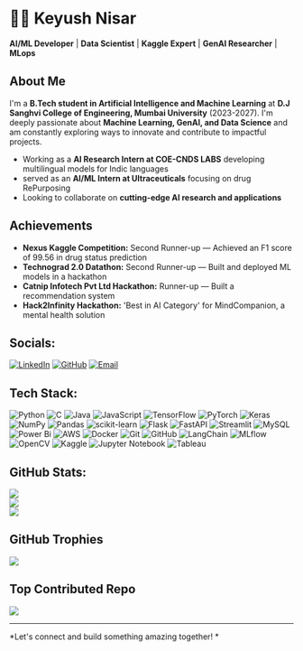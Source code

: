 # **👨‍💻 Keyush Nisar**
**AI/ML Developer** | **Data Scientist** | **Kaggle Expert** | **GenAI Researcher** | **MLops**

## About Me
I'm a **B.Tech student in Artificial Intelligence and Machine Learning** at **D.J Sanghvi College of Engineering, Mumbai University** (2023-2027). I'm deeply passionate about **Machine Learning, GenAI, and Data Science** and am constantly exploring ways to innovate and contribute to impactful projects.

* Working as a **AI Research Intern at COE-CNDS LABS** developing multilingual models for Indic languages
* served as an **AI/ML Intern at Ultraceuticals** focusing on drug RePurposing
* Looking to collaborate on **cutting-edge AI research and applications**


## **Achievements**
- **Nexus Kaggle Competition:** Second Runner-up — Achieved an F1 score of 99.56 in drug status prediction
- **Technograd 2.0 Datathon:** Second Runner-up — Built and deployed ML models in a hackathon
- **Catnip Infotech Pvt Ltd Hackathon:** Runner-up — Built a recommendation system
- **Hack2Infinity Hackathon:** 'Best in AI Category' for MindCompanion, a mental health solution



## **Socials:**
[![LinkedIn](https://img.shields.io/badge/LinkedIn-%230077B5.svg?logo=linkedin&logoColor=white)](https://www.linkedin.com/in/keyush-n-017a3a2b3/) 
[![GitHub](https://img.shields.io/badge/GitHub-%23121011.svg?logo=github&logoColor=white)](https://github.com/nisaral)
[![Email](https://img.shields.io/badge/Email-D14836?logo=gmail&logoColor=white)](mailto:Nisarkeyush3@gmail.com)

## **Tech Stack:**
![Python](https://img.shields.io/badge/python-3670A0?style=for-the-badge&logo=python&logoColor=ffdd54)
![C](https://img.shields.io/badge/c-%2300599C.svg?style=for-the-badge&logo=c&logoColor=white)
![Java](https://img.shields.io/badge/java-%23ED8B00.svg?style=for-the-badge&logo=openjdk&logoColor=white)
![JavaScript](https://img.shields.io/badge/javascript-%23323330.svg?style=for-the-badge&logo=javascript&logoColor=%23F7DF1E)
![TensorFlow](https://img.shields.io/badge/TensorFlow-%23FF6F00.svg?style=for-the-badge&logo=TensorFlow&logoColor=white)
![PyTorch](https://img.shields.io/badge/PyTorch-%23EE4C2C.svg?style=for-the-badge&logo=PyTorch&logoColor=white)
![Keras](https://img.shields.io/badge/Keras-%23D00000.svg?style=for-the-badge&logo=Keras&logoColor=white)
![NumPy](https://img.shields.io/badge/numpy-%23013243.svg?style=for-the-badge&logo=numpy&logoColor=white)
![Pandas](https://img.shields.io/badge/pandas-%23150458.svg?style=for-the-badge&logo=pandas&logoColor=white)
![scikit-learn](https://img.shields.io/badge/scikit--learn-%23F7931E.svg?style=for-the-badge&logo=scikit-learn&logoColor=white)
![Flask](https://img.shields.io/badge/flask-%23000.svg?style=for-the-badge&logo=flask&logoColor=white)
![FastAPI](https://img.shields.io/badge/FastAPI-005571?style=for-the-badge&logo=fastapi)
![Streamlit](https://img.shields.io/badge/streamlit-%23FF4B4B.svg?style=for-the-badge&logo=streamlit&logoColor=white)
![MySQL](https://img.shields.io/badge/mysql-%2300f.svg?style=for-the-badge&logo=mysql&logoColor=white)
![Power Bi](https://img.shields.io/badge/power_bi-F2C811?style=for-the-badge&logo=powerbi&logoColor=black)
![AWS](https://img.shields.io/badge/AWS-%23FF9900.svg?style=for-the-badge&logo=amazon-aws&logoColor=white)
![Docker](https://img.shields.io/badge/docker-%230db7ed.svg?style=for-the-badge&logo=docker&logoColor=white)
![Git](https://img.shields.io/badge/git-%23F05033.svg?style=for-the-badge&logo=git&logoColor=white)
![GitHub](https://img.shields.io/badge/github-%23121011.svg?style=for-the-badge&logo=github&logoColor=white)
![LangChain](https://img.shields.io/badge/LangChain-%23646CFF.svg?style=for-the-badge&logo=langchain&logoColor=white)
![MLflow](https://img.shields.io/badge/MLflow-%23d9ead3.svg?style=for-the-badge&logo=mlflow&logoColor=blue)
![OpenCV](https://img.shields.io/badge/opencv-%23white.svg?style=for-the-badge&logo=opencv&logoColor=white)
![Kaggle](https://img.shields.io/badge/Kaggle-035a7d?style=for-the-badge&logo=kaggle&logoColor=white)
![Jupyter Notebook](https://img.shields.io/badge/jupyter-%23FA0F00.svg?style=for-the-badge&logo=jupyter&logoColor=white)
![Tableau](https://img.shields.io/badge/Tableau-E97627?style=for-the-badge&logo=Tableau&logoColor=white)

## **GitHub Stats:**
![](https://github-readme-stats.vercel.app/api?username=nisaral&theme=dark&hide_border=false&include_all_commits=true&count_private=true)<br/>
![](https://github-readme-streak-stats.herokuapp.com/?user=nisaral&theme=dark&hide_border=false)<br/>
![](https://github-readme-stats.vercel.app/api/top-langs/?username=nisaral&theme=dark&hide_border=false&include_all_commits=true&count_private=true&layout=compact)

## **GitHub Trophies**
![](https://github-profile-trophy.vercel.app/?username=nisaral&theme=radical&no-frame=false&no-bg=true&margin-w=4)


## **Top Contributed Repo**
![](https://github-contributor-stats.vercel.app/api?username=nisaral&limit=5&theme=dark&combine_all_yearly_contributions=true)

---
*Let's connect and build something amazing together! *

